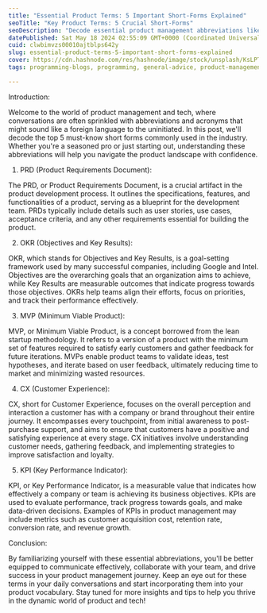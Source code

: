 ```yaml
---
title: "Essential Product Terms: 5 Important Short-Forms Explained"
seoTitle: "Key Product Terms: 5 Crucial Short-Forms"
seoDescription: "Decode essential product management abbreviations like PRD, OKR, MVP, CX, and KPI to enhance your industry communication and collaboration skills"
datePublished: Sat May 18 2024 02:55:09 GMT+0000 (Coordinated Universal Time)
cuid: clwbimvzs00010ajtblps642y
slug: essential-product-terms-5-important-short-forms-explained
cover: https://cdn.hashnode.com/res/hashnode/image/stock/unsplash/KsLPTsYaqIQ/upload/5b5a142ecc9b9b0c845ecb4226dc6b6a.jpeg
tags: programming-blogs, programming, general-advice, product-management

---
```


Introduction:

Welcome to the world of product management and tech, where conversations are often sprinkled with abbreviations and acronyms that might sound like a foreign language to the uninitiated. In this post, we'll decode the top 5 must-know short forms commonly used in the industry. Whether you're a seasoned pro or just starting out, understanding these abbreviations will help you navigate the product landscape with confidence.

1. PRD (Product Requirements Document):
    

The PRD, or Product Requirements Document, is a crucial artifact in the product development process. It outlines the specifications, features, and functionalities of a product, serving as a blueprint for the development team. PRDs typically include details such as user stories, use cases, acceptance criteria, and any other requirements essential for building the product.

2. OKR (Objectives and Key Results):
    

OKR, which stands for Objectives and Key Results, is a goal-setting framework used by many successful companies, including Google and Intel. Objectives are the overarching goals that an organization aims to achieve, while Key Results are measurable outcomes that indicate progress towards those objectives. OKRs help teams align their efforts, focus on priorities, and track their performance effectively.

3. MVP (Minimum Viable Product):
    

MVP, or Minimum Viable Product, is a concept borrowed from the lean startup methodology. It refers to a version of a product with the minimum set of features required to satisfy early customers and gather feedback for future iterations. MVPs enable product teams to validate ideas, test hypotheses, and iterate based on user feedback, ultimately reducing time to market and minimizing wasted resources.

4. CX (Customer Experience):
    

CX, short for Customer Experience, focuses on the overall perception and interaction a customer has with a company or brand throughout their entire journey. It encompasses every touchpoint, from initial awareness to post-purchase support, and aims to ensure that customers have a positive and satisfying experience at every stage. CX initiatives involve understanding customer needs, gathering feedback, and implementing strategies to improve satisfaction and loyalty.

5. KPI (Key Performance Indicator):
    

KPI, or Key Performance Indicator, is a measurable value that indicates how effectively a company or team is achieving its business objectives. KPIs are used to evaluate performance, track progress towards goals, and make data-driven decisions. Examples of KPIs in product management may include metrics such as customer acquisition cost, retention rate, conversion rate, and revenue growth.

Conclusion:

By familiarizing yourself with these essential abbreviations, you'll be better equipped to communicate effectively, collaborate with your team, and drive success in your product management journey. Keep an eye out for these terms in your daily conversations and start incorporating them into your product vocabulary. Stay tuned for more insights and tips to help you thrive in the dynamic world of product and tech!